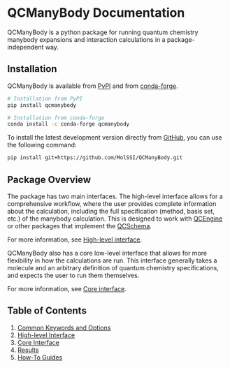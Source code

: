 # QCManyBody Documentation

QCManyBody is a python package for running quantum chemistry manybody expansions and interaction calculations in a
package-independent way.

## Installation

QCManyBody is available from [PyPI](https://pypi.org/project/qcmanybody) and from
[conda-forge](https://anaconda.org/conda-forge/qcmanybody).

```bash
# Installation from PyPI
pip install qcmanybody

# Installation from conda-forge
conda install -c conda-forge qcmanybody
```

To install the latest development version directly from
[GitHub](https://github.com/MolSSI/QCManyBody), you can use the following command:

```bash
pip install git+https://github.com/MolSSI/QCManyBody.git
```

## Package Overview

The package has two main interfaces. The high-level interface allows for a comprehensive workflow, where the user
provides complete information about the calculation, including the full specification (method, basis set, etc.) of the
manybody calculation. This is designed to work with [QCEngine](https://github.com/MolSSI/QCEngine) or other packages
that implement the [QCSchema](https://github.com/MolSSI/QCSchema).

For more information, see [High-level interface](high-level-interface.md).

QCManyBody also has a core low-level interface that allows for more flexibility in how the calculations are run. This
interface generally takes a molecule and an arbitrary definition of quantum chemistry specifications, and expects
the user to run them themselves.

For more information, see [Core interface](core-interface.md).

## Table of Contents

1. [Common Keywords and Options](keywords.md)
2. [High-level Interface](high-level-interface.md)
3. [Core Interface](core-interface.md)
4. [Results](results.md)
5. [How-To Guides](how-to-guides.md)

<!--

PYTHONPATH=docs/extensions:. mkdocs serve

python -m sphinx.ext.intersphinx 'https://molssi.github.io/QCManyBody/objects.inv'
python -m sphinx.ext.intersphinx 'http://127.0.0.1:8000/QCManyBody/objects.inv'

mkdocs build

-->
